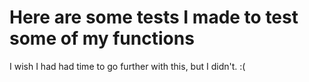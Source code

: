 # Here are some tests I made to test some of my functions

I wish I had had time to go further with this, but I didn't.  :(
